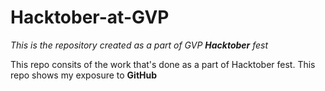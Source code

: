 # Hacktober-at-GVP

*This is the repository created as a part of GVP __Hacktober__ fest*

This repo consits of the work that's done as a part of Hacktober fest.
This repo shows my exposure to **GitHub**
